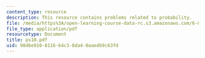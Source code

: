 ```yaml
---
content_type: resource
description: This resource contains problems related to probability.
file: /media/https%3A/open-learning-course-data-rc.s3.amazonaws.com/6-041-probabilistic-systems-analysis-and-applied-probability-spring-2006/98d6e910811664c38da40aaedb9c63fd_ps10.pdf
file_type: application/pdf
resourcetype: Document
title: ps10.pdf
uid: 98d6e910-8116-64c3-8da4-0aaedb9c63fd
---
```

